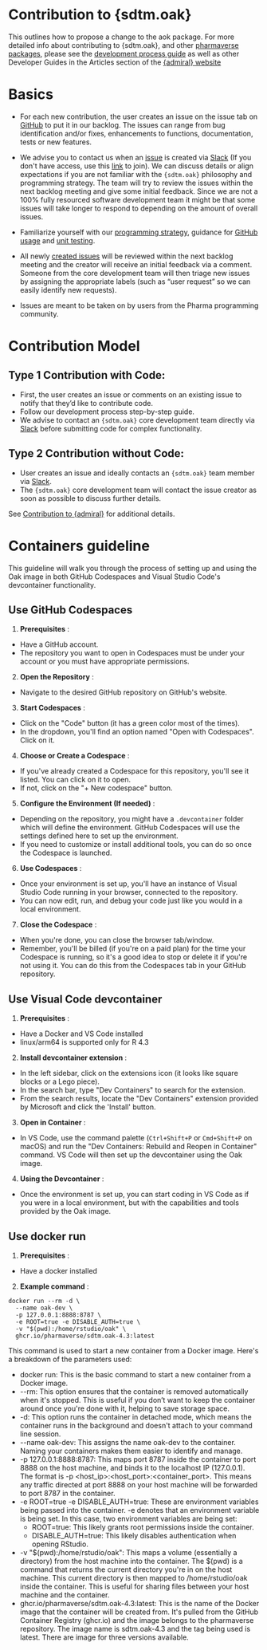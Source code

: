 # Contribution to {sdtm.oak} 

This outlines how to propose a change to the aok package. For more detailed info
about contributing to {sdtm.oak}, and other [pharmaverse
packages](https://pharmaverse.org/), please see the [development process
guide](https://pharmaverse.github.io/sdtm.oak/CONTRIBUTING.html)
as well as other Developer Guides in the Articles section of the [{admiral}
website](https://pharmaverse.github.io/admiral/index.html)

# Basics
 * For each new contribution, the user creates an issue on the issue tab on [GitHub](https://github.com/pharmaverse/oak/issues) to put it in our backlog.
The issues can range from bug identification and/or fixes, enhancements to
functions, documentation, tests or new features.

 * We advise you to contact us when an 
[issue](https://github.com/pharmaverse/oak/issues) is created via
[Slack](https://oakgarden.slack.com) (If you don't have access, use this
[link](https://join.slack.com/t/oakgarden/shared_invite/zt-204sf8w5c-Vxl71cI~WAYhsMLbHGxeMw)
to join).  We can discuss details or align expectations if you are not familiar
with the `{sdtm.oak}` philosophy and programming strategy. The team will try to
review the issues within the next backlog meeting and give some initial
feedback. Since we are not a 100% fully resourced software development team it
might be that some issues will take longer to respond to depending on the amount
of overall issues.

 * Familiarize yourself with our [programming strategy](https://pharmaverse.github.io/admiraldev/articles/programming_strategy.html), guidance for [GitHub usage](https://pharmaverse.github.io/admiraldev/articles/git_usage.html) and [unit testing](https://pharmaverse.github.io/admiraldev/articles/unit_test_guidance.html).

 * All newly [created issues](https://github.com/pharmaverse/oak/issues) will be
reviewed within the next backlog meeting and the creator will receive an
initial feedback via a comment. Someone from the core development team will
then triage new issues by assigning the appropriate labels (such as “user
request” so we can easily identify new requests).
 
 * Issues are meant to be taken on by users from the Pharma programming
community.

# Contribution Model


## Type 1 Contribution with Code: 

 * First, the user creates an issue or comments on an existing issue to notify
that they’d like to contribute code.
 * Follow our development process step-by-step guide.
 * We advise to contact an `{sdtm.oak}` core development team directly via [Slack](https://app.slack.com/client/T028PB489D3/C02M8KN8269) before submitting code for complex functionality.


## Type 2 Contribution without Code: 

 * User creates an issue and ideally contacts an `{sdtm.oak}` team member via [Slack](https://oakgarden.slack.com).
 * The `{sdtm.oak}` core development team will contact the issue creator as soon
as possible to discuss further details.


See [Contribution to {admiral}](https://pharmaverse.github.io/admiral/articles/contribution_model.html) for additional details.
 
# Containers guideline

This guideline will walk you through the process of setting up and using the Oak image in both GitHub Codespaces and Visual Studio Code's devcontainer functionality.

## Use GitHub Codespaces

1. **Prerequisites** :

* Have a GitHub account.
* The repository you want to open in Codespaces must be under your account or you must have appropriate permissions.

2. **Open the Repository** :

* Navigate to the desired GitHub repository on GitHub's website.

3. **Start Codespaces** :

* Click on the "Code" button (it has a green color most of the times).
* In the dropdown, you'll find an option named "Open with Codespaces". Click on it.

4. **Choose or Create a Codespace** :

* If you've already created a Codespace for this repository, you'll see it listed. You can click on it to open.
* If not, click on the "+ New codespace" button.

5. **Configure the Environment (If needed)** :

* Depending on the repository, you might have a `.devcontainer` folder which will define the environment. GitHub Codespaces will use the settings defined here to set up the environment.
* If you need to customize or install additional tools, you can do so once the Codespace is launched.

6. **Use Codespaces** :

* Once your environment is set up, you'll have an instance of Visual Studio Code running in your browser, connected to the repository.
* You can now edit, run, and debug your code just like you would in a local environment.

7. **Close the Codespace** :

* When you're done, you can close the browser tab/window.
* Remember, you'll be billed (if you're on a paid plan) for the time your Codespace is running, so it's a good idea to stop or delete it if you're not using it. You can do this from the Codespaces tab in your GitHub repository.

## Use Visual Code devcontainer

1. **Prerequisites** :

* Have a Docker and VS Code installed
* linux/arm64 is supported only for R 4.3

2. **Install devcontainer extension** :

* In the left sidebar, click on the extensions icon (it looks like square blocks or a Lego piece).
* In the search bar, type "Dev Containers" to search for the extension.
* From the search results, locate the "Dev Containers" extension provided by Microsoft and click the 'Install' button.

3. **Open in Container** :

* In VS Code, use the command palette (`Ctrl+Shift+P` or `Cmd+Shift+P` on macOS) and run the "Dev Containers: Rebuild and Reopen in Container" command. VS Code will then set up the devcontainer using the Oak image.

4. **Using the Devcontainer** :

* Once the environment is set up, you can start coding in VS Code as if you were in a local environment, but with the capabilities and tools provided by the Oak image.

## Use docker run

1. **Prerequisites** :

* Have a docker installed

2. **Example command** :

```
docker run --rm -d \
  --name oak-dev \
  -p 127.0.0.1:8888:8787 \
  -e ROOT=true -e DISABLE_AUTH=true \
  -v "$(pwd):/home/rstudio/oak" \
  ghcr.io/pharmaverse/sdtm.oak-4.3:latest
```

This command is used to start a new container from a Docker image. Here's a breakdown of the parameters used:

* docker run: This is the basic command to start a new container from a Docker image.
* --rm: This option ensures that the container is removed automatically when it's stopped. This is useful if you don’t want to keep the container around once you're done with it, helping to save storage space.
* -d: This option runs the container in detached mode, which means the container runs in the background and doesn't attach to your command line session.
* --name oak-dev: This assigns the name oak-dev to the container. Naming your containers makes them easier to identify and manage.
* -p 127.0.0.1:8888:8787: This maps port 8787 inside the container to port 8888 on the host machine, and binds it to the localhost IP (127.0.0.1). The format is -p <host_ip>:<host_port>:<container_port>. This means any traffic directed at port 8888 on your host machine will be forwarded to port 8787 in the container.
* -e ROOT=true -e DISABLE_AUTH=true: These are environment variables being passed into the container. -e denotes that an environment variable is being set. In this case, two environment variables are being set:
    * ROOT=true: This likely grants root permissions inside the container.
    * DISABLE_AUTH=true: This likely disables authentication when opening RStudio.
* -v "$(pwd):/home/rstudio/oak": This maps a volume (essentially a directory) from the host machine into the container. The $(pwd) is a command that returns the current directory you're in on the host machine. This current directory is then mapped to /home/rstudio/oak inside the container. This is useful for sharing files between your host machine and the container.
* ghcr.io/pharmaverse/sdtm.oak-4.3:latest: This is the name of the Docker image that the container will be created from. It's pulled from the GitHub Container Registry (ghcr.io) and the image belongs to the pharmaverse repository. The image name is sdtm.oak-4.3 and the tag being used is latest. There are image for three versions available.
